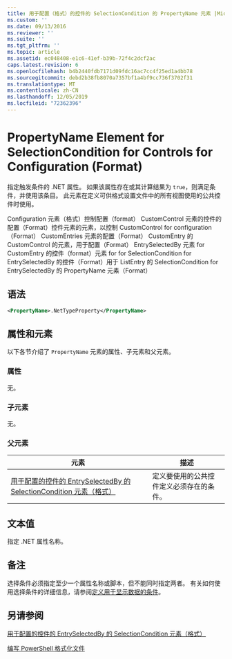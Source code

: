 ```yaml
---
title: 用于配置（格式）的控件的 SelectionCondition 的 PropertyName 元素 |Microsoft Docs
ms.custom: ''
ms.date: 09/13/2016
ms.reviewer: ''
ms.suite: ''
ms.tgt_pltfrm: ''
ms.topic: article
ms.assetid: ec048408-e1c6-41ef-b39b-72f4c2dcf2ac
caps.latest.revision: 6
ms.openlocfilehash: b4b2440fdb7171d09fdc16ac7cc4f25ed1a4bb78
ms.sourcegitcommit: debd2b38fb8070a7357bf1a4bf9cc736f3702f31
ms.translationtype: MT
ms.contentlocale: zh-CN
ms.lasthandoff: 12/05/2019
ms.locfileid: "72362396"
---
```

# <a name="propertyname-element-for-selectioncondition-for-controls-for-configuration-format"></a>PropertyName Element for SelectionCondition for Controls for Configuration (Format)

指定触发条件的 .NET 属性。 如果该属性存在或其计算结果为 `true`，则满足条件，并使用该条目。 此元素在定义可供格式设置文件中的所有视图使用的公共控件时使用。

Configuration 元素（格式）控制配置（format） CustomControl 元素的控件的配置（Format）控件元素的元素，以控制 CustomControl for configuration （Format） CustomEntries 元素的配置（Format） CustomEntry 的 CustomControl 的元素，用于配置（Format） EntrySelectedBy 元素 for CustomEntry 的控件（format）元素 for for SelectionCondition for EntrySelectedBy 的控件（Format）用于 ListEntry 的 SelectionCondition for EntrySelectedBy 的 PropertyName 元素（Format）

## <a name="syntax"></a>语法

```xml
<PropertyName>.NetTypeProperty</PropertyName>
```

## <a name="attributes-and-elements"></a>属性和元素

以下各节介绍了 `PropertyName` 元素的属性、子元素和父元素。

### <a name="attributes"></a>属性

无。

### <a name="child-elements"></a>子元素

无。

### <a name="parent-elements"></a>父元素

|元素|描述|
|-------------|-----------------|
|[用于配置的控件的 EntrySelectedBy 的 SelectionCondition 元素（格式）](./selectioncondition-element-for-entryselectedby-for-controls-for-configuration-format.md)|定义要使用的公共控件定义必须存在的条件。|

## <a name="text-value"></a>文本值

指定 .NET 属性名称。

## <a name="remarks"></a>备注

选择条件必须指定至少一个属性名称或脚本，但不能同时指定两者。 有关如何使用选择条件的详细信息，请参阅[定义用于显示数据的条件](./defining-conditions-for-displaying-data.md)。

## <a name="see-also"></a>另请参阅

[用于配置的控件的 EntrySelectedBy 的 SelectionCondition 元素（格式）](./selectioncondition-element-for-entryselectedby-for-controls-for-configuration-format.md)

[编写 PowerShell 格式化文件](./writing-a-powershell-formatting-file.md)
